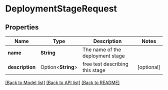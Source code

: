 # DeploymentStageRequest

## Properties

Name | Type | Description | Notes
------------ | ------------- | ------------- | -------------
**name** | **String** | The name of the deployment stage | 
**description** | Option<**String**> | free test describing this stage | [optional]

[[Back to Model list]](../README.md#documentation-for-models) [[Back to API list]](../README.md#documentation-for-api-endpoints) [[Back to README]](../README.md)


